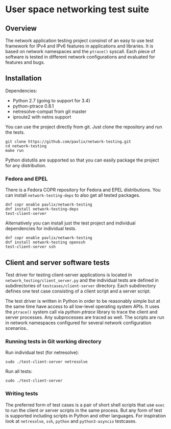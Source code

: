 # User space networking test suite

## Overview

The network application testing project consinst of an easy to use test
framework for IPv4 and IPv6 features in applications and libraries. It
is based on network namespaces and the `ptrace()` syscall. Each piece
of software is tested in different network configurations and evaluated
for features and bugs.

## Installation

Dependencies:

 * Python 2.7 (going to support for 3.4)
 * python-ptrace 0.8.1
 * netresolve-compat from git master
 * iproute2 with netns support

You can use the project directly from git. Just clone the repository and
run the tests.

    git clone https://github.com/pavlix/network-testing.git
    cd network-testing
    make run

Python distutils are supported so that you can easily package the project
for any distribution.

### Fedora and EPEL

There is a Fedora COPR repository for Fedora and EPEL distributions. You
can install `network-testing-deps` to also get all tested packages.

    dnf copr enable pavlix/network-testing
    dnf install network-testing-deps
    test-client-server

Alternatively you can install just the test project and individual
dependencies for individual tests.

    dnf copr enable pavlix/network-testing
    dnf install network-testing openssh
    test-client-server ssh

## Client and server software tests

Test driver for testing client-server applications is located in
`network_testing/client_server.py` and the individual tests are defined in
subdirectories of `testcases/client-server` directory. Each subdirectory
defines one test case consisting of a client script and a server script.

The test driver is written in Python in order to be reasonably simple
but at the same time have access to all low-level operating system
APIs. It uses the `ptrace()` system call via *python-ptrace* library
to trace the client and server processes. Any subprocesses are traced
as well. The scripts are run in network namespaces configured for
several network configuration scenarios..

### Running tests in Git working directory

Run individual test (for netresolve):

    sudo ./test-client-server netresolve

Run all tests:

    sudo ./test-client-server

### Writing tests

The preferred form of test cases is a pair of short shell scripts that
use `exec` to run the client or server scripts in the same process. But
any form of test is supported including scripts in Python and other
languages. For inspiration look at `netresolve`, `ssh`, `python` and
`python3-asyncio` testcases.
